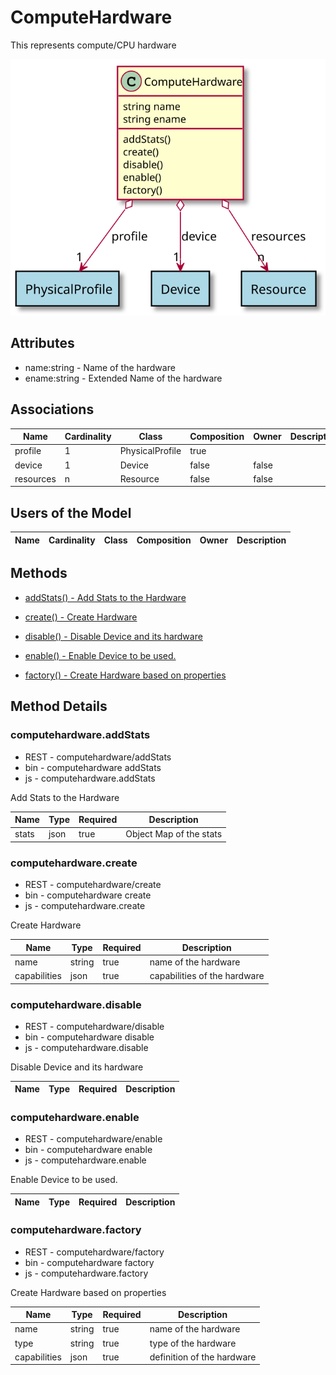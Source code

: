 # ComputeHardware

This represents compute/CPU hardware

![Logical Diagram](./logical.svg)

## Attributes

* name:string - Name of the hardware
* ename:string - Extended Name of the hardware


## Associations

| Name | Cardinality | Class | Composition | Owner | Description |
| --- | --- | --- | --- | --- | --- |
| profile | 1 | PhysicalProfile | true |  |  |
| device | 1 | Device | false | false |  |
| resources | n | Resource | false | false |  |


## Users of the Model

| Name | Cardinality | Class | Composition | Owner | Description |
| --- | --- | --- | --- | --- | --- |





## Methods

* [addStats() - Add Stats to the Hardware](#Action-addStats)

* [create() - Create Hardware](#Action-create)

* [disable() - Disable Device and its hardware](#Action-disable)

* [enable() - Enable Device to be used.](#Action-enable)

* [factory() - Create Hardware based on properties](#Action-factory)


<h2>Method Details</h2>
    
### computehardware.addStats
* REST - computehardware/addStats
* bin - computehardware addStats
* js - computehardware.addStats

Add Stats to the Hardware

| Name | Type | Required | Description |
|---|---|---|---|
| stats | json |true | Object Map of the stats |




### computehardware.create
* REST - computehardware/create
* bin - computehardware create
* js - computehardware.create

Create Hardware

| Name | Type | Required | Description |
|---|---|---|---|
| name | string |true | name of the hardware |
| capabilities | json |true | capabilities of the hardware |




### computehardware.disable
* REST - computehardware/disable
* bin - computehardware disable
* js - computehardware.disable

Disable Device and its hardware

| Name | Type | Required | Description |
|---|---|---|---|




### computehardware.enable
* REST - computehardware/enable
* bin - computehardware enable
* js - computehardware.enable

Enable Device to be used.

| Name | Type | Required | Description |
|---|---|---|---|




### computehardware.factory
* REST - computehardware/factory
* bin - computehardware factory
* js - computehardware.factory

Create Hardware based on properties

| Name | Type | Required | Description |
|---|---|---|---|
| name | string |true | name of the hardware |
| type | string |true | type of the hardware |
| capabilities | json |true | definition of the hardware |





